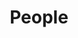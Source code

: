 ---
title: People
summary: team members
type: landing

# Page title
#title: My page
# Page type - we want a landing page (such as a homepage)
#type: landing

# Your landing page sections - add as many different content blocks as you like
sections:
  # A section to display blog posts
  - block: collection
    id: PhD Students
    content:
      title: Team Members
      #subtitle: A subtitle
      #text: Add any **markdown** formatted content here - text, images, videos, galleries - and even HTML code!
      # Display content from the `content/people/` folder
      filters:
        folders:
          - people
    design:
      # Choose how many columns the section has. Valid values: '1' or '2'.
      columns: '1'
      # Choose your content listing view - here we use the `showcase` view
      view: showcase
      show_date: false
      # For the Showcase view, do you want to flip alternate rows?
      flip_alt_rows: false
---